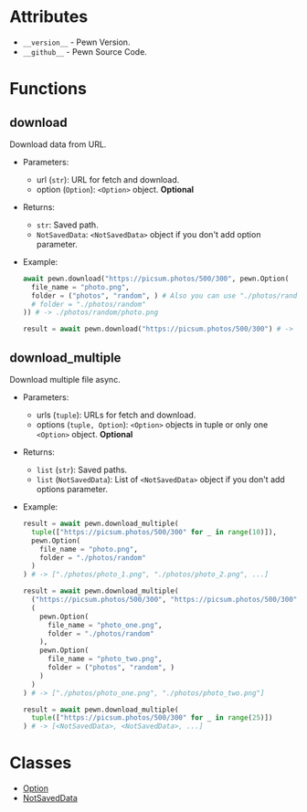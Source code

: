 # Attributes

- `__version__` - Pewn Version.
- `__github__` - Pewn Source Code.

# Functions

## download

Download data from URL.

- Parameters:

  - url (`str`): URL for fetch and download.
  - option (`Option`): `<Option>` object. **Optional**

- Returns:
  - `str`: Saved path.
  - `NotSavedData`: `<NotSavedData>` object if you don't add option parameter.
- Example:
  ```py
  await pewn.download("https://picsum.photos/500/300", pewn.Option(
    file_name = "photo.png",
    folder = ("photos", "random", ) # Also you can use "./photos/random"
    # folder = "./photos/random"
  )) # -> ./photos/random/photo.png
  ```
  ```py
  result = await pewn.download("https://picsum.photos/500/300") # -> <NotSavedData>
  ```
## download_multiple

Download multiple file async.

- Parameters:

  - urls (`tuple`): URLs for fetch and download.
  - options (`tuple, Option`): `<Option>` objects in tuple or only one `<Option>` object. **Optional**

- Returns:
  - `list` (`str`): Saved paths.
  - `list` (`NotSavedData`): List of `<NotSavedData>` object if you don't add options parameter.
- Example:
  ```py
  result = await pewn.download_multiple(
    tuple(["https://picsum.photos/500/300" for _ in range(10)]), 
    pewn.Option(
      file_name = "photo.png",
      folder = "./photos/random"
    )
  ) # -> ["./photos/photo_1.png", "./photos/photo_2.png", ...]
  ```
  ```py
  result = await pewn.download_multiple(
    ("https://picsum.photos/500/300", "https://picsum.photos/500/300"), 
    (
      pewn.Option(
        file_name = "photo_one.png",
        folder = "./photos/random"
      ),
      pewn.Option(
        file_name = "photo_two.png",
        folder = ("photos", "random", )
      )
    )
  ) # -> ["./photos/photo_one.png", "./photos/photo_two.png"]
  ```
  ```py
  result = await pewn.download_multiple(
    tuple(["https://picsum.photos/500/300" for _ in range(25)]) 
  ) # -> [<NotSavedData>, <NotSavedData>, ...]
  ```

# Classes

- [Option](https://github.com/5elenay/pewn/blob/main/docs/Option.md)
- [NotSavedData](https://github.com/5elenay/pewn/blob/main/docs/NotSavedData.md)
